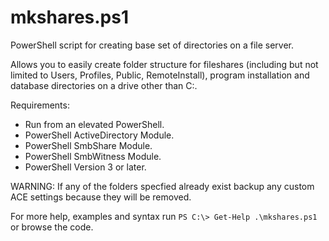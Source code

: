 # mkshares.ps1
PowerShell script for creating base set of directories on a file server.

Allows you to easily create folder structure for fileshares (including but not limited to Users,
Profiles, Public, RemoteInstall), program installation and database directories on a drive other
than C:\.

Requirements:
* Run from an elevated PowerShell.
* PowerShell ActiveDirectory Module.
* PowerShell SmbShare Module.
* PowerShell SmbWitness Module. 
* PowerShell Version 3 or later.

WARNING: If any of the folders specfied already exist backup any custom ACE settings because they will be removed.
    
For more help, examples and syntax run `PS C:\> Get-Help .\mkshares.ps1` or browse the code.
